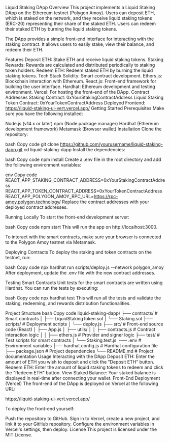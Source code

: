 Liquid Staking DApp
Overview
This project implements a Liquid Staking DApp on the Ethereum testnet (Polygon Amoy). Users can deposit ETH, which is staked on the network, and they receive liquid staking tokens (ERC-20) representing their share of the staked ETH. Users can redeem their staked ETH by burning the liquid staking tokens.

The DApp provides a simple front-end interface for interacting with the staking contract. It allows users to easily stake, view their balance, and redeem their ETH.

Features
Deposit ETH: Stake ETH and receive liquid staking tokens.
Staking Rewards: Rewards are calculated and distributed periodically to staking token holders.
Redeem ETH: Redeem staked ETH by burning the liquid staking tokens.
Tech Stack
Solidity: Smart contract development.
Ethers.js: Blockchain interaction with Ethereum.
React.js: Front-end framework for building the user interface.
Hardhat: Ethereum development and testing environment.
Vercel: For hosting the front-end of the DApp.
Contract Addresses
Staking Contract: 0xYourStakingContractAddress
Liquid Staking Token Contract: 0xYourTokenContractAddress
Deployed Frontend: https://liquid-staking-ui-vert.vercel.app/
Getting Started
Prerequisites
Make sure you have the following installed:

Node.js (v14.x or later)
npm (Node package manager)
Hardhat (Ethereum development framework)
Metamask (Browser wallet)
Installation
Clone the repository:

bash
Copy code
git clone https://github.com/yourusername/liquid-staking-dapp.git
cd liquid-staking-dapp
Install the dependencies:

bash
Copy code
npm install
Create a .env file in the root directory and add the following environment variables:

env
Copy code
REACT_APP_STAKING_CONTRACT_ADDRESS=0xYourStakingContractAddress
REACT_APP_TOKEN_CONTRACT_ADDRESS=0xYourTokenContractAddress
REACT_APP_POLYGON_AMOY_RPC_URL=https://rpc-amoy.polygon.technology/
Replace the contract addresses with your deployed contract addresses.

Running Locally
To start the front-end development server:

bash
Copy code
npm start
This will run the app on http://localhost:3000.

To interact with the smart contracts, make sure your browser is connected to the Polygon Amoy testnet via Metamask.

Deploying Contracts
To deploy the staking and token contracts on the testnet, run:

bash
Copy code
npx hardhat run scripts/deploy.js --network polygon_amoy
After deployment, update the .env file with the new contract addresses.

Testing Smart Contracts
Unit tests for the smart contracts are written using Hardhat. You can run the tests by executing:

bash
Copy code
npx hardhat test
This will run all the tests and validate the staking, redeeming, and rewards distribution functionalities.

Project Structure
bash
Copy code
liquid-staking-dapp/
├── contracts/            # Smart contracts
│   ├── LiquidStakingToken.sol
│   └── Staking.sol
├── scripts/              # Deployment scripts
│   └── deploy.js
├── src/                  # Front-end source code (React)
│   ├── App.js
│   ├── utils/
│   │   ├── contracts.js  # Contract interaction logic
│   │   ├── ethers.js     # Provider and signer logic
├── test/                 # Test scripts for smart contracts
│   └── Staking.test.js
├── .env                  # Environment variables
├── hardhat.config.js      # Hardhat configuration file
├── package.json          # Project dependencies
└── README.md             # Project documentation
Usage
Interacting with the DApp
Deposit ETH: Enter the amount of ETH you wish to deposit and click the "Deposit ETH" button.
Redeem ETH: Enter the amount of liquid staking tokens to redeem and click the "Redeem ETH" button.
View Staked Balance: Your staked balance is displayed in real-time after connecting your wallet.
Front-End Deployment (Vercel)
The front-end of the DApp is deployed on Vercel at the following URL:

https://liquid-staking-ui-vert.vercel.app/

To deploy the front-end yourself:

Push the repository to GitHub.
Sign in to Vercel, create a new project, and link it to your GitHub repository.
Configure the environment variables in Vercel's settings, then deploy.
License
This project is licensed under the MIT License.
